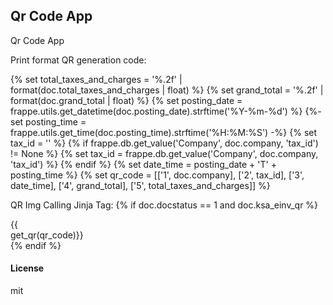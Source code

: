 ## Qr Code App

Qr Code App

Print format QR generation code:

{% set total_taxes_and_charges = '%.2f' | format(doc.total_taxes_and_charges | float) %}
{% set grand_total = '%.2f' | format(doc.grand_total | float) %}
{% set posting_date = frappe.utils.get_datetime(doc.posting_date).strftime('%Y-%m-%d') %}
{%- set posting_time = frappe.utils.get_time(doc.posting_time).strftime('%H:%M:%S') -%}
{% set tax_id = '' %}
{% if frappe.db.get_value('Company', doc.company, 'tax_id') != None %}
    {% set tax_id = frappe.db.get_value('Company', doc.company, 'tax_id') %}
{% endif %}
{% set date_time = posting_date + 'T' + posting_time %}
{% set qr_code = [['1', doc.company], ['2', tax_id], ['3', date_time], ['4', grand_total], ['5', total_taxes_and_charges]] %}

QR Img Calling Jinja Tag:
{% if doc.docstatus == 1 and doc.ksa_einv_qr %}
  <div class="qrcode" style="width: 120px; text-align: left !important;"> {{ get_qr(qr_code)}} </div>
{% endif %}

#### License

mit
